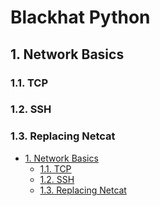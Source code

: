 <h1>Blackhat Python</h1>

## 1. Network Basics

### 1.1. TCP



### 1.2. SSH

### 1.3. Replacing Netcat




- [1. Network Basics](#1-network-basics)
  - [1.1. TCP](#11-tcp)
  - [1.2. SSH](#12-ssh)
  - [1.3. Replacing Netcat](#13-replacing-netcat)


